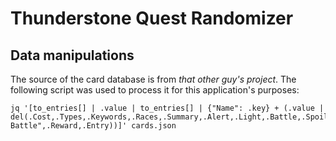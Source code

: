 # Thunderstone Quest Randomizer

## Data manipulations

The source of the card database is from _that other guy's project_. The following script was used to process it for this application's
purposes:

```
jq '[to_entries[] | .value | to_entries[] | {"Name": .key} + (.value | del(.Cost,.Types,.Keywords,.Races,.Summary,.Alert,.Light,.Battle,.Spoils,.Special,."After Battle",.Reward,.Entry))]' cards.json 
```